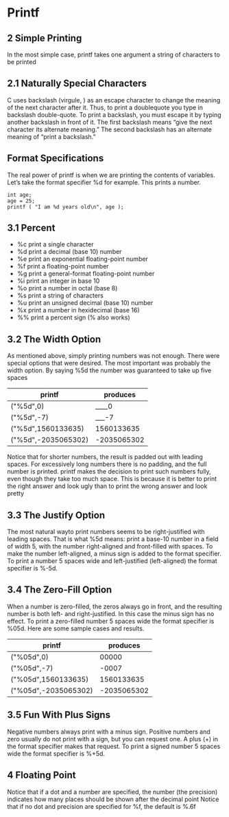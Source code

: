 # Printf
## 2 Simple Printing
In the most simple case, printf takes one argument a string of characters to be printed

## 2.1 Naturally Special Characters
C uses backslash (virgule, \) as an escape character to change the meaning of the next character after it. Thus, to print a doublequote you type in backslash double-quote. To print a backslash, you must escape it by typing another backslash in front of it. The first backslash means “give the next character its alternate meaning.” The second backslash has an alternate meaning of “print a backslash.”

## Format Specifications
The real power of printf is when we are printing the contents of variables. Let’s take the format specifier %d for example. This prints a number.
```
int age;
age = 25;
printf ( "I am %d years old\n", age );
```
## 3.1 Percent

* %c print a single character
* %d print a decimal (base 10) number
* %e print an exponential floating-point number
* %f print a floating-point number
* %g print a general-format floating-point number
* %i print an integer in base 10
* %o print a number in octal (base 8)
* %s print a string of characters
* %u print an unsigned decimal (base 10) number
* %x print a number in hexidecimal (base 16)
* %% print a percent sign (\% also works)


## 3.2 The Width Option
As mentioned above, simply printing numbers was not enough. There were special options that were desired. The most important was probably the width option. By saying %5d the number was guaranteed to take up five spaces 

| printf | produces |
|------- | --------- |
| ("%5d",0) | ____0 |
| ("%5d",-7) | ___-7 |
| ("%5d",1560133635) | 1560133635 |
| ("%5d",-2035065302) | -2035065302 |

Notice that for shorter numbers, the result is padded out with leading spaces. For excessively long numbers there is no padding, and the full number is printed.
printf makes the decision to print such numbers fully, even though they take too much space. This is because it is better to print the right answer and look ugly than to print the wrong answer and look pretty

## 3.3 The Justify Option
The most natural wayto print numbers seems to be right-justified with leading spaces. That is what %5d means: print a base-10 number in a field of width 5, with the number right-aligned and front-filled with spaces. To make the number left-aligned, a minus sign is added to the format specifier. To print a number 5 spaces wide and left-justified (left-aligned) the format specifier is %-5d.

## 3.4 The Zero-Fill Option
When a number is zero-filled, the zeros always go in front, and the resulting number is both left- and right-justified. In this case the minus sign has no effect. To print a zero-filled number 5 spaces wide the format specifier is %05d. Here are some sample cases and results.

| printf | produces |
| ------ | -------- |
| ("%05d",0) | 00000 |
| ("%05d",-7) | -0007 |
| ("%05d",1560133635) | 1560133635 |
| ("%05d",-2035065302) | -2035065302 |

## 3.5 Fun With Plus Signs
Negative numbers always print with a minus sign. Positive numbers and zero usually do not print with a sign, but you can request one. A plus (+) in the format specifier makes that request. To print a signed number 5 spaces wide the format specifier is %+5d. 

## 4 Floating Point
Notice that if a dot and a number are specified, the number (the precision) indicates how many places should be shown after the decimal point
Notice that if no dot and precision are specified for %f, the default is %.6f 
